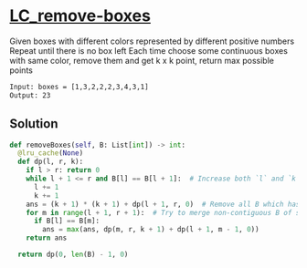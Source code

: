 # [LC_remove-boxes](https://leetcode.com/problems/remove-boxes)

Given boxes with different colors represented by different positive numbers
Repeat until there is no box left
Each time choose some continuous boxes with same color, remove them and get k x k point, return max possible points

```txt
Input: boxes = [1,3,2,2,2,3,4,3,1]
Output: 23
```

## Solution

```py
def removeBoxes(self, B: List[int]) -> int:
  @lru_cache(None)
  def dp(l, r, k):
    if l > r: return 0
    while l + 1 <= r and B[l] == B[l + 1]:  # Increase both `l` and `k` if they have consecutive colors with `B[l]`
      l += 1
      k += 1
    ans = (k + 1) * (k + 1) + dp(l + 1, r, 0)  # Remove all B which has same with `B[l]`
    for m in range(l + 1, r + 1):  # Try to merge non-contiguous B of same color together
      if B[l] == B[m]:
        ans = max(ans, dp(m, r, k + 1) + dp(l + 1, m - 1, 0))
    return ans

  return dp(0, len(B) - 1, 0)
```
